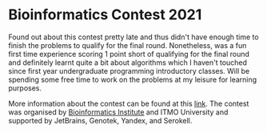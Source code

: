 # Bioinformatics Contest 2021
Found out about this contest pretty late and thus didn't have enough time to finish the problems to qualify for the final round. Nonetheless, was a fun first time experience scoring 1 point short of qualifying for the final round and definitely learnt quite a bit about algorithms which I haven't touched since first year undergraduate programming introductory classes. Will be spending some free time to work on the problems at my leisure for learning purposes. 

More information about the contest can be found at this [link](https://stepik.org/course/91751/info). The contest was organised by [Bioinformatics Institute](https://bioinf.me/) and ITMO University and supported by JetBrains, Genotek, Yandex, and Serokell. 
